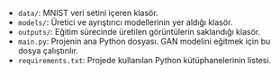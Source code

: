 

- `data/`: MNIST veri setini içeren klasör.
- `models/`: Üretici ve ayrıştırıcı modellerinin yer aldığı klasör.
- `outputs/`: Eğitim sürecinde üretilen görüntülerin saklandığı klasör.
- `main.py`: Projenin ana Python dosyası. GAN modelini eğitmek için bu dosya çalıştırılır.
- `requirements.txt`: Projede kullanılan Python kütüphanelerinin listesi.


